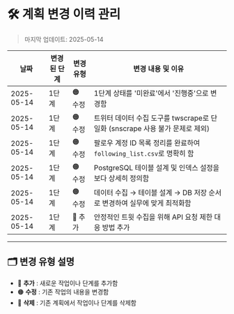 # 🛠️ 계획 변경 이력 관리

> 마지막 업데이트: 2025-05-14  

| 날짜       | 변경된 단계 | 변경 유형 | 변경 내용 및 이유                                                            |
| ---------- | ----------- | --------- | ---------------------------------------------------------------------------- |
| 2025-05-14 | 1단계       | 🟠 수정    | 1단계 상태를 '미완료'에서 '진행중'으로 변경함                                |
| 2025-05-14 | 1단계       | 🟠 수정    | 트위터 데이터 수집 도구를 twscrape로 단일화 (snscrape 사용 불가 문제로 제외) |
| 2025-05-14 | 1단계       | 🟠 수정    | 팔로우 계정 ID 목록 정리를 완료하여 `following_list.csv`로 명확히 함         |
| 2025-05-14 | 1단계       | 🟠 수정    | PostgreSQL 테이블 설계 및 인덱스 설정을 보다 상세히 정의함                   |
| 2025-05-14 | 1단계       | 🟠 수정    | 데이터 수집 → 테이블 설계 → DB 저장 순서로 변경하여 실무에 맞게 최적화함   |
| 2025-05-14 | 1단계    | 🔵 추가 | 안정적인 트윗 수집을 위해 API 요청 제한 대응 방법 추가         |

---

## 🗂️ **변경 유형 설명**

- 🔵 **추가** : 새로운 작업이나 단계를 추가함
- 🟠 **수정** : 기존 작업의 내용을 변경함
- 🔴 **삭제** : 기존 계획에서 작업이나 단계를 삭제함
